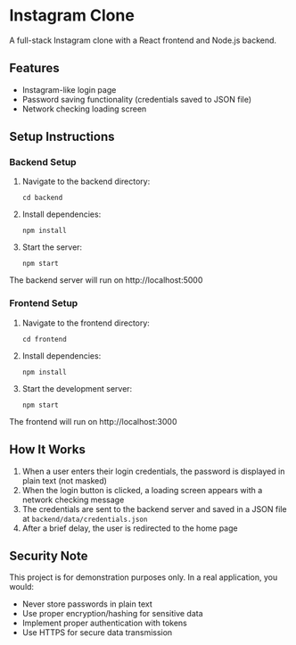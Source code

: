 # Instagram Clone

A full-stack Instagram clone with a React frontend and Node.js backend.

## Features

- Instagram-like login page
- Password saving functionality (credentials saved to JSON file)
- Network checking loading screen

## Setup Instructions

### Backend Setup

1. Navigate to the backend directory:
   ```
   cd backend
   ```

2. Install dependencies:
   ```
   npm install
   ```

3. Start the server:
   ```
   npm start
   ```

The backend server will run on http://localhost:5000

### Frontend Setup

1. Navigate to the frontend directory:
   ```
   cd frontend
   ```

2. Install dependencies:
   ```
   npm install
   ```

3. Start the development server:
   ```
   npm start
   ```

The frontend will run on http://localhost:3000

## How It Works

1. When a user enters their login credentials, the password is displayed in plain text (not masked)
2. When the login button is clicked, a loading screen appears with a network checking message
3. The credentials are sent to the backend server and saved in a JSON file at `backend/data/credentials.json`
4. After a brief delay, the user is redirected to the home page

## Security Note

This project is for demonstration purposes only. In a real application, you would:
- Never store passwords in plain text
- Use proper encryption/hashing for sensitive data
- Implement proper authentication with tokens
- Use HTTPS for secure data transmission 